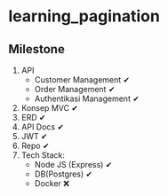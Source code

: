 # learning_pagination

## Milestone

1. API
   - Customer Management ✔
   - Order Management ✔
   - Authentikasi Management ✔
2. Konsep MVC ✔
3. ERD ✔
4. API Docs ✔
5. JWT ✔
6. Repo ✔
7. Tech Stack:
   - Node JS (Express) ✔
   - DB(Postgres) ✔
   - Docker ❌
